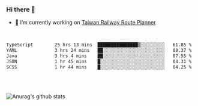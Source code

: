 ### Hi there 👋

- 🔭 I’m currently working on [Taiwan Railway Route Planner](https://github.com/Taiwan-Railway-Route-Planner)

<br/>

<!--START_SECTION:waka-->

```txt
TypeScript        25 hrs 13 mins  ███████████████▒░░░░░░░░░   61.85 %
YAML              3 hrs 24 mins   ██░░░░░░░░░░░░░░░░░░░░░░░   08.37 %
Java              3 hrs 4 mins    ██░░░░░░░░░░░░░░░░░░░░░░░   07.55 %
JSON              1 hr 45 mins    █░░░░░░░░░░░░░░░░░░░░░░░░   04.31 %
SCSS              1 hr 44 mins    █░░░░░░░░░░░░░░░░░░░░░░░░   04.25 %
```

<!--END_SECTION:waka-->

<br/>
<br/>

![Anurag's github stats](https://github-readme-stats.vercel.app/api?username=DepickereSven&show_icons=true&theme=tokyonight)



<!--
**DepickereSven/DepickereSven** is a ✨ _special_ ✨ repository because its `README.md` (this file) appears on your GitHub profile.

Here are some ideas to get you started:

- 🔭 I’m currently working on ...
- 🌱 I’m currently learning ...
- 👯 I’m looking to collaborate on ...
- 🤔 I’m looking for help with ...
- 💬 Ask me about ...
- 📫 How to reach me: ...
- 😄 Pronouns: ...
- ⚡ Fun fact: ...
-->
